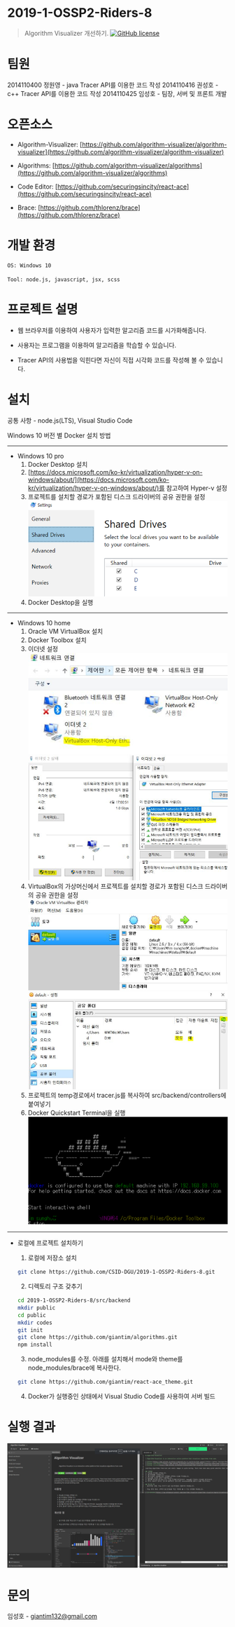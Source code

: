 # 2019-1-OSSP2-Riders-8

> Algorithm Visualizer 개선하기.
[![GitHub license](https://img.shields.io/github/license/algorithm-visualizer/algorithm-visualizer.svg?style=flat-square)](https://github.com/algorithm-visualizer/algorithm-visualizer/blob/master/LICENSE)

# 팀원
2014110400 정원영 - java Tracer API를 이용한 코드 작성
2014110416 권성호 - c++ Tracer API를 이용한 코드 작성
2014110425 임성호 - 팀장, 서버 및 프론트 개발

# 오픈소스

- Algorithm-Visualizer: [https://github.com/algorithm-visualizer/algorithm-visualizer](https://github.com/algorithm-visualizer/algorithm-visualizer)

- Algorithms: [https://github.com/algorithm-visualizer/algorithms](https://github.com/algorithm-visualizer/algorithms)

- Code Editor: [https://github.com/securingsincity/react-ace](https://github.com/securingsincity/react-ace)

- Brace: [https://github.com/thlorenz/brace](https://github.com/thlorenz/brace)

# 개발 환경

```
OS: Windows 10

Tool: node.js, javascript, jsx, scss
```

# 프로젝트 설명

- 웹 브라우저를 이용하여 사용자가 입력한 알고리즘 코드를 시가화해줍니다.

- 사용자는 프로그램을 이용하여 알고리즘을 학습할 수 있습니다.

- Tracer API의 사용법을 익힌다면 자신이 직접 시각화 코드를 작성해 볼 수 있습니다.

# 설치

공통 사항 - node.js(LTS), Visual Studio Code

Windows 10 버전 별 Docker 설치 방법

*****

- Windows 10 pro
    1. Docker Desktop 설치
    2. [https://docs.microsoft.com/ko-kr/virtualization/hyper-v-on-windows/about/](https://docs.microsoft.com/ko-kr/virtualization/hyper-v-on-windows/about/)를
        참고하여 Hyper-v 설정
    3. 프로젝트를 설치할 경로가 포함된 디스크 드라이버의 공유 권한을 설정
        ![shared_driver](./image/docker_shared_driver.PNG)    
    4. Docker Desktop을 실행

*****

- Windows 10 home
    1. Oracle VM VirtualBox 설치 
    2. Docker Toolbox 설치
    3. 이더넷 설정
        ![ethernet](./image/ethernet.JPG)
        ![ethernet_property](./image/ethernet_property.JPG)
    4. VirtualBox의 가상머신에서 프로젝트를 설치할 경로가 포함된 디스크 드라이버의 공유 권한을 설정
        ![vm_setting](./image/vm_setting.JPG)
        ![vm_setting_mount](./image/vm_setting_mount.JPG)
    5. 프로젝트의 temp경로에서 tracer.js를 복사하여 src/backend/controllers에 붙여넣기
    6. Docker Quickstart Terminal을 실행
        ![toolbox](./image/toolbox.png)

*****

- 로컬에 프로젝트 설치하기

    1. 로컬에 저장소 설치

    ``` bash
    git clone https://github.com/CSID-DGU/2019-1-OSSP2-Riders-8.git
    ```

    2. 디렉토리 구조 갖추기

    ``` bash
    cd 2019-1-OSSP2-Riders-8/src/backend
    mkdir public
    cd public
    mkdir codes
    git init
    git clone https://github.com/giantim/algorithms.git
    npm install
    ```

    3. node_modules를 수정. 아래를 설치해서 mode와 theme를 node_modules/brace에 복사한다.

    ``` bash
    git clone https://github.com/giantim/react-ace_theme.git
    ```

    4. Docker가 실행중인 상태에서 Visual Studio Code를 사용하여 서버 빌드


# 실행 결과
![project](./image/project.PNG)

# 문의
임성호 - giantim132@gmail.com